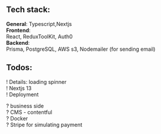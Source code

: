 ## Tech stack:
**General**: Typescript,Nextjs  
**Frontend**:   
React, ReduxToolKit, Auth0  
**Backend**:   
Prisma, PostgreSQL, AWS s3,  Nodemailer (for sending email)
 

## Todos:  
! Details: loading spinner    
! Nextjs 13    
! Deployment 

? business side   
? CMS - contentful  
? Docker  
? Stripe for simulating payment
 
